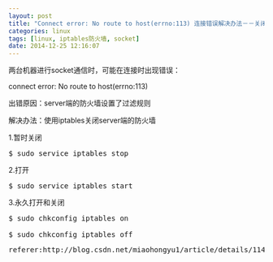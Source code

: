```yaml
---
layout: post
title: "Connect error: No route to host(errno:113) 连接错误解决办法－－关闭iptables防火墙 "
categories: linux
tags: [linux, iptables防火墙, socket]
date: 2014-12-25 12:16:07
---
```


两台机器进行socket通信时，可能在连接时出现错误：

connect error: No route to host(errno:113)

出错原因：server端的防火墙设置了过滤规则

解决办法：使用iptables关闭server端的防火墙

1.暂时关闭

<pre>
$ sudo service iptables stop
</pre>

2.打开

<pre>
$ sudo service iptables start
</pre>

3.永久打开和关闭

<pre>
$ sudo chkconfig iptables on

$ sudo chkconfig iptables off
</pre>


<pre>
referer:http://blog.csdn.net/miaohongyu1/article/details/11472469
</pre>
